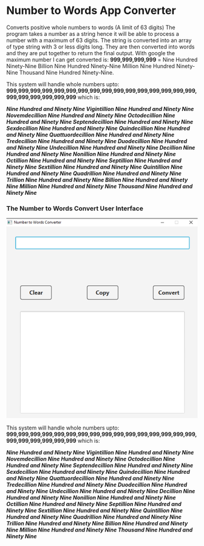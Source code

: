 # Number to Words App Converter

Converts positive whole numbers to words (A limit of 63 digits) The program takes a number as a string hence 
it will be able to process a number with a maximum of 63 digits. The string is converted into an array of 
type string with 3 or less digits long. They are then converted into words and they are put together to 
return the final output. With google the maximum number I can get converted is: **999,999,999,999** = 
Nine Hundred Ninety-Nine Billion Nine Hundred Ninety-Nine Million Nine Hundred Ninety-Nine Thousand 
Nine Hundred Ninety-Nine.

This system will handle whole numbers upto: 
**999,999,999,999,999,999,999,999,999,999,999,999,999,999,999,999,999,999,999,999,999,999** which is:

**_Nine Hundred and Ninety Nine Vigintillion Nine Hundred and Ninety Nine Novemdecillion Nine Hundred and 
Ninety Nine Octodecillion Nine Hundred and Ninety Nine Septendecillion Nine Hundred and Ninety Nine 
Sexdecillion Nine Hundred and Ninety Nine Quindecillion Nine Hundred and Ninety Nine Quattuordecillion Nine 
Hundred and Ninety Nine Tredecillion Nine Hundred and Ninety Nine Duodecillion Nine Hundred and Ninety Nine 
Undecillion Nine Hundred and Ninety Nine Decillion Nine Hundred and Ninety Nine Nonillion Nine Hundred and 
Ninety Nine Octillion Nine Hundred and Ninety Nine Septillion Nine Hundred and Ninety Nine Sextillion Nine 
Hundred and Ninety Nine Quintillion Nine Hundred and Ninety Nine Quadrillion Nine Hundred and Ninety Nine 
Trillion Nine Hundred and Ninety Nine Billion Nine Hundred and Ninety Nine Million Nine Hundred and Ninety 
Nine Thousand Nine Hundred and Ninety Nine_**

### The Number to Words Convert User Interface
![Alt text](/project-images/application.png?raw=true "The Number to Words Convert User Interface")

This system will handle whole numbers upto: **999,999,999,999,999,999,999,999,999,999,999,999,999,999,999,999,999,999,999,999,999,999**
which is:

**_Nine Hundred and Ninety Nine Vigintillion Nine Hundred and Ninety Nine Novemdecillion Nine Hundred and Ninety Nine Octodecillion 
Nine Hundred and Ninety Nine Septendecillion Nine Hundred and Ninety Nine Sexdecillion Nine Hundred and Ninety Nine Quindecillion 
Nine Hundred and Ninety Nine Quattuordecillion Nine Hundred and Ninety Nine Tredecillion Nine Hundred and Ninety Nine Duodecillion
Nine Hundred and Ninety Nine Undecillion Nine Hundred and Ninety Nine Decillion Nine Hundred and Ninety Nine Nonillion Nine Hundred and 
Ninety Nine Octillion Nine Hundred and Ninety Nine Septillion Nine Hundred and Ninety Nine Sextillion Nine Hundred and 
Ninety Nine Quintillion Nine Hundred and Ninety Nine Quadrillion Nine Hundred and Ninety Nine Trillion Nine Hundred and 
Ninety Nine Billion Nine Hundred and Ninety Nine Million Nine Hundred and Ninety Nine Thousand Nine Hundred and Ninety Nine_**